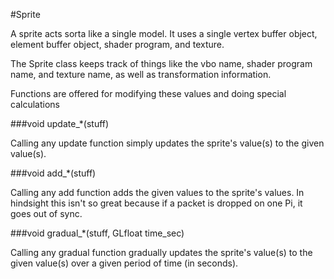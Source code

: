#Sprite

A sprite acts sorta like a single model. It uses a single vertex buffer object, element buffer object, shader program, and texture.

The Sprite class keeps track of things like the vbo name, shader program name, and texture name, as well as transformation information. 

Functions are offered for modifying these values and doing special calculations

###void update_*(stuff)

Calling any update function simply updates the sprite's value(s) to the given value(s).

###void add_*(stuff)

Calling any add function adds the given values to the sprite's values. In hindsight this isn't so great because if a packet is dropped on one Pi, it goes out of sync.

###void gradual_*(stuff, GLfloat time_sec)

Calling any gradual function gradually updates the sprite's value(s) to the given value(s) over a given period of time (in seconds).